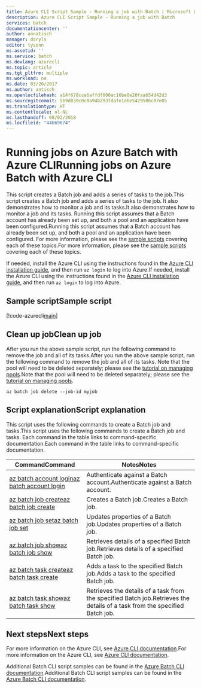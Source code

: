 ```yaml
---
title: Azure CLI Script Sample - Running a job with Batch | Microsoft Docs
description: Azure CLI Script Sample - Running a job with Batch
services: batch
documentationcenter: ''
author: annatisch
manager: daryls
editor: tysonn
ms.assetid: ''
ms.service: batch
ms.devlang: azurecli
ms.topic: article
ms.tgt_pltfrm: multiple
ms.workload: na
ms.date: 03/20/2017
ms.author: antisch
ms.openlocfilehash: a14f678cce6affdf000ac16be0e20faa654d42d3
ms.sourcegitcommit: 5b9d839c0c0a94b293fdafe1d6e5429506c07e05
ms.translationtype: HT
ms.contentlocale: nl-NL
ms.lasthandoff: 08/02/2018
ms.locfileid: "44669674"
---
```

# <a name="running-jobs-on-azure-batch-with-azure-cli"></a><span data-ttu-id="6f09e-103">Running jobs on Azure Batch with Azure CLI</span><span class="sxs-lookup"><span data-stu-id="6f09e-103">Running jobs on Azure Batch with Azure CLI</span></span>

<span data-ttu-id="6f09e-104">This script creates a Batch job and adds a series of tasks to the job.</span><span class="sxs-lookup"><span data-stu-id="6f09e-104">This script creates a Batch job and adds a series of tasks to the job.</span></span> <span data-ttu-id="6f09e-105">It also demonstrates how to monitor a job and its tasks.</span><span class="sxs-lookup"><span data-stu-id="6f09e-105">It also demonstrates how to monitor a job and its tasks.</span></span>
<span data-ttu-id="6f09e-106">Running this script assumes that a Batch account has already been set up, and both a pool and an application have been configured.</span><span class="sxs-lookup"><span data-stu-id="6f09e-106">Running this script assumes that a Batch account has already been set up, and both a pool and an application have been configured.</span></span> <span data-ttu-id="6f09e-107">For more information, please see the [sample scripts](../batch-cli-samples.md) covering each of these topics.</span><span class="sxs-lookup"><span data-stu-id="6f09e-107">For more information, please see the [sample scripts](../batch-cli-samples.md) covering each of these topics.</span></span>

<span data-ttu-id="6f09e-108">If needed, install the Azure CLI using the instructions found in the [Azure CLI installation guide](https://docs.microsoft.com/cli/azure/install-azure-cli), and then run `az login` to log into Azure.</span><span class="sxs-lookup"><span data-stu-id="6f09e-108">If needed, install the Azure CLI using the instructions found in the [Azure CLI installation guide](https://docs.microsoft.com/cli/azure/install-azure-cli), and then run `az login` to log into Azure.</span></span>

## <a name="sample-script"></a><span data-ttu-id="6f09e-109">Sample script</span><span class="sxs-lookup"><span data-stu-id="6f09e-109">Sample script</span></span>

[!code-azurecli[main](../../../cli_scripts/batch/run-job/run-job.sh "Run Job")]

## <a name="clean-up-job"></a><span data-ttu-id="6f09e-110">Clean up job</span><span class="sxs-lookup"><span data-stu-id="6f09e-110">Clean up job</span></span>

<span data-ttu-id="6f09e-111">After you run the above sample script, run the following command to remove the job and all of its tasks.</span><span class="sxs-lookup"><span data-stu-id="6f09e-111">After you run the above sample script, run the following command to remove the job and all of its tasks.</span></span> <span data-ttu-id="6f09e-112">Note that the pool will need to be deleted separately; please see the [tutorial on managing pools](./batch-cli-sample-manage-pool.md).</span><span class="sxs-lookup"><span data-stu-id="6f09e-112">Note that the pool will need to be deleted separately; please see the [tutorial on managing pools](./batch-cli-sample-manage-pool.md).</span></span>

```azurecli
az batch job delete --job-id myjob
```

## <a name="script-explanation"></a><span data-ttu-id="6f09e-113">Script explanation</span><span class="sxs-lookup"><span data-stu-id="6f09e-113">Script explanation</span></span>

<span data-ttu-id="6f09e-114">This script uses the following commands to create a Batch job and tasks.</span><span class="sxs-lookup"><span data-stu-id="6f09e-114">This script uses the following commands to create a Batch job and tasks.</span></span> <span data-ttu-id="6f09e-115">Each command in the table links to command-specific documentation.</span><span class="sxs-lookup"><span data-stu-id="6f09e-115">Each command in the table links to command-specific documentation.</span></span>

| <span data-ttu-id="6f09e-116">Command</span><span class="sxs-lookup"><span data-stu-id="6f09e-116">Command</span></span> | <span data-ttu-id="6f09e-117">Notes</span><span class="sxs-lookup"><span data-stu-id="6f09e-117">Notes</span></span> |
|---|---|
| [<span data-ttu-id="6f09e-118">az batch account login</span><span class="sxs-lookup"><span data-stu-id="6f09e-118">az batch account login</span></span>](https://docs.microsoft.com/cli/azure/batch/account#login) | <span data-ttu-id="6f09e-119">Authenticate against a Batch account.</span><span class="sxs-lookup"><span data-stu-id="6f09e-119">Authenticate against a Batch account.</span></span>  |
| [<span data-ttu-id="6f09e-120">az batch job create</span><span class="sxs-lookup"><span data-stu-id="6f09e-120">az batch job create</span></span>](https://docs.microsoft.com/cli/azure/batch/job#create) | <span data-ttu-id="6f09e-121">Creates a Batch job.</span><span class="sxs-lookup"><span data-stu-id="6f09e-121">Creates a Batch job.</span></span>  |
| [<span data-ttu-id="6f09e-122">az batch job set</span><span class="sxs-lookup"><span data-stu-id="6f09e-122">az batch job set</span></span>](https://docs.microsoft.com/cli/azure/batch/job#set) | <span data-ttu-id="6f09e-123">Updates properties of a Batch job.</span><span class="sxs-lookup"><span data-stu-id="6f09e-123">Updates properties of a Batch job.</span></span>  |
| [<span data-ttu-id="6f09e-124">az batch job show</span><span class="sxs-lookup"><span data-stu-id="6f09e-124">az batch job show</span></span>](https://docs.microsoft.com/cli/azure/batch/job#show) | <span data-ttu-id="6f09e-125">Retrieves details of a specified Batch job.</span><span class="sxs-lookup"><span data-stu-id="6f09e-125">Retrieves details of a specified Batch job.</span></span>  |
| [<span data-ttu-id="6f09e-126">az batch task create</span><span class="sxs-lookup"><span data-stu-id="6f09e-126">az batch task create</span></span>](https://docs.microsoft.com/cli/azure/batch/task#create) | <span data-ttu-id="6f09e-127">Adds a task to the specified Batch job.</span><span class="sxs-lookup"><span data-stu-id="6f09e-127">Adds a task to the specified Batch job.</span></span>  |
| [<span data-ttu-id="6f09e-128">az batch task show</span><span class="sxs-lookup"><span data-stu-id="6f09e-128">az batch task show</span></span>](https://docs.microsoft.com/cli/azure/batch/task#show) | <span data-ttu-id="6f09e-129">Retrieves the details of a task from the specified Batch job.</span><span class="sxs-lookup"><span data-stu-id="6f09e-129">Retrieves the details of a task from the specified Batch job.</span></span>  |

## <a name="next-steps"></a><span data-ttu-id="6f09e-130">Next steps</span><span class="sxs-lookup"><span data-stu-id="6f09e-130">Next steps</span></span>

<span data-ttu-id="6f09e-131">For more information on the Azure CLI, see [Azure CLI documentation](https://docs.microsoft.com/cli/azure/overview).</span><span class="sxs-lookup"><span data-stu-id="6f09e-131">For more information on the Azure CLI, see [Azure CLI documentation](https://docs.microsoft.com/cli/azure/overview).</span></span>

<span data-ttu-id="6f09e-132">Additional Batch CLI script samples can be found in the [Azure Batch CLI documentation](../batch-cli-samples.md).</span><span class="sxs-lookup"><span data-stu-id="6f09e-132">Additional Batch CLI script samples can be found in the [Azure Batch CLI documentation](../batch-cli-samples.md).</span></span>
